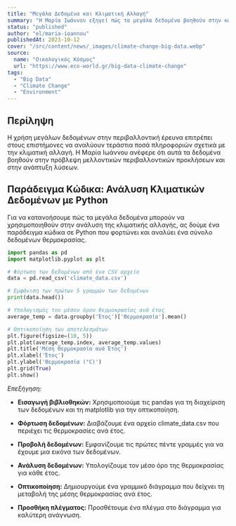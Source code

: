 ```yaml
---
title: "Μεγάλα Δεδομένα και Κλιματική Αλλαγή"
summary: "Η Μαρία Ιωάννου εξηγεί πώς τα μεγάλα δεδομένα βοηθούν στην κατανόηση της κλιματικής αλλαγής."
status: "published"
author: "el/maria-ioannou"
publishedAt: 2023-10-12
cover: "/src/content/news/_images/climate-change-big-data.webp"
source:
  name: "Οικολογικός Κόσμος"
  url: "https://www.eco-world.gr/big-data-climate-change"
tags:
  - "Big Data"
  - "Climate Change"
  - "Environment"
---
```


## Περίληψη

Η χρήση μεγάλων δεδομένων στην περιβαλλοντική έρευνα επιτρέπει στους επιστήμονες να αναλύουν τεράστια ποσά πληροφοριών σχετικά με την κλιματική αλλαγή. Η Μαρία Ιωάννου ανέφερε ότι αυτά τα δεδομένα βοηθούν στην πρόβλεψη μελλοντικών περιβαλλοντικών προκλήσεων και στην ανάπτυξη λύσεων.

## Παράδειγμα Κώδικα: Ανάλυση Κλιματικών Δεδομένων με Python

Για να κατανοήσουμε πώς τα μεγάλα δεδομένα μπορούν να χρησιμοποιηθούν στην ανάλυση της κλιματικής αλλαγής, ας δούμε ένα παράδειγμα κώδικα σε Python που φορτώνει και αναλύει ένα σύνολο δεδομένων θερμοκρασίας.

```python
import pandas as pd
import matplotlib.pyplot as plt

# Φόρτωση των δεδομένων από ένα CSV αρχείο
data = pd.read_csv('climate_data.csv')

# Εμφάνιση των πρώτων 5 γραμμών των δεδομένων
print(data.head())

# Υπολογισμός του μέσου όρου θερμοκρασίας ανά έτος
average_temp = data.groupby('Έτος')['Θερμοκρασία'].mean()

# Οπτικοποίηση των αποτελεσμάτων
plt.figure(figsize=(10, 5))
plt.plot(average_temp.index, average_temp.values)
plt.title('Μέση Θερμοκρασία ανά Έτος')
plt.xlabel('Έτος')
plt.ylabel('Θερμοκρασία (°C)')
plt.grid(True)
plt.show()
```

_Επεξήγηση:_

- **Εισαγωγή βιβλιοθηκών:** Χρησιμοποιούμε τις pandas για τη διαχείριση των δεδομένων και τη matplotlib για την οπτικοποίηση.

- **Φόρτωση δεδομένων:** Διαβάζουμε ένα αρχείο climate_data.csv που περιέχει τις θερμοκρασίες ανά έτος.

- **Προβολή δεδομένων:** Εμφανίζουμε τις πρώτες πέντε γραμμές για να έχουμε μια εικόνα των δεδομένων.

- **Ανάλυση δεδομένων:** Υπολογίζουμε τον μέσο όρο της θερμοκρασίας για κάθε έτος.

- **Οπτικοποίηση:** Δημιουργούμε ένα γραμμικό διάγραμμα που δείχνει τη μεταβολή της μέσης θερμοκρασίας ανά έτος.

- **Προσθήκη πλέγματος:** Προσθέτουμε ένα πλέγμα στο διάγραμμα για καλύτερη ανάγνωση.
